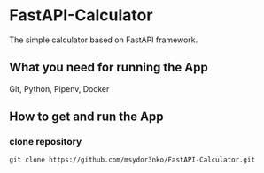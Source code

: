 # FastAPI-Calculator
The simple calculator based on FastAPI framework.

## What you need for running the App
Git, Python, Pipenv, Docker

## How to get and run the App

### clone repository
`git clone https://github.com/msydor3nko/FastAPI-Calculator.git`
